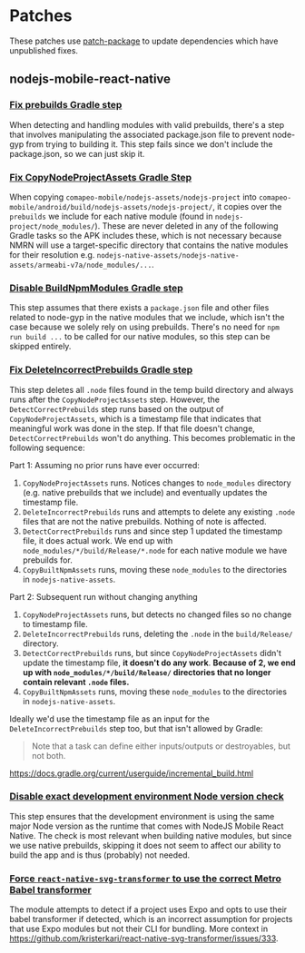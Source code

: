 # Patches

These patches use [patch-package](https://github.com/ds300/patch-package) to update dependencies which have unpublished fixes.

## nodejs-mobile-react-native

### [Fix prebuilds Gradle step](./nodejs-mobile-react-native+18.17.7+001+fix-prebuilds-gradle-step.patch)

When detecting and handling modules with valid prebuilds, there's a step that involves manipulating the associated package.json file to prevent node-gyp from trying to building it. This step fails since we don't include the package.json, so we can just skip it.

### [Fix CopyNodeProjectAssets Gradle Step](./nodejs-mobile-react-native+18.17.7+002+fix-copy-node-project-assets-gradle-step.patch)

When copying `comapeo-mobile/nodejs-assets/nodejs-project` into `comapeo-mobile/android/build/nodejs-assets/nodejs-project/`, it copies over the `prebuilds` we include for each native module (found in `nodejs-project/node_modules/`). These are never deleted in any of the following Gradle tasks so the APK includes these, which is not necessary because NMRN will use a target-specific directory that contains the native modules for their resolution e.g. `nodejs-native-assets/nodejs-native-assets/armeabi-v7a/node_modules/...`.

### [Disable BuildNpmModules Gradle step](./nodejs-mobile-react-native+18.17.7+003+disable-build-npm-modules-gradle-step.patch)

This step assumes that there exists a `package.json` file and other files related to node-gyp in the native modules that we include, which isn't the case because we solely rely on using prebuilds. There's no need for `npm run build ...` to be called for our native modules, so this step can be skipped entirely.

### [Fix DeleteIncorrectPrebuilds Gradle step](./nodejs-mobile-react-native+18.17.7+004+fix-delete-incorrect-prebuilds-gradle-step.patch)

This step deletes all `.node` files found in the temp build directory and always runs after the `CopyNodeProjectAssets` step. However, the `DetectCorrectPrebuilds` step runs based on the output of `CopyNodeProjectAssets`, which is a timestamp file that indicates that meaningful work was done in the step. If that file doesn't change, `DetectCorrectPrebuilds` won't do anything. This becomes problematic in the following sequence:

Part 1: Assuming no prior runs have ever occurred:

1. `CopyNodeProjectAssets` runs. Notices changes to `node_modules` directory (e.g. native prebuilds that we include) and eventually updates the timestamp file.
2. `DeleteIncorrectPrebuilds` runs and attempts to delete any existing `.node` files that are not the native prebuilds. Nothing of note is affected.
3. `DetectCorrectPrebuilds` runs and since step 1 updated the timestamp file, it does actual work. We end up with `node_modules/*/build/Release/*.node` for each native module we have prebuilds for.
4. `CopyBuiltNpmAssets` runs, moving these `node_modules` to the directories in `nodejs-native-assets`.

Part 2: Subsequent run without changing anything

1. `CopyNodeProjectAssets` runs, but detects no changed files so no change to timestamp file.
2. `DeleteIncorrectPrebuilds` runs, deleting the `.node` in the `build/Release/` directory.
3. `DetectCorrectPrebuilds` runs, but since `CopyNodeProjectAssets` didn't update the timestamp file, **it doesn't do any work**. **Because of 2, we end up with `node_modules/*/build/Release/` directories that no longer contain relevant `.node` files.**
4. `CopyBuiltNpmAssets` runs, moving these `node_modules` to the directories in `nodejs-native-assets`.

Ideally we'd use the timestamp file as an input for the `DeleteIncorrectPrebuilds` step too, but that isn't allowed by Gradle:

> Note that a task can define either inputs/outputs or destroyables, but not both.

https://docs.gradle.org/current/userguide/incremental_build.html

### [Disable exact development environment Node version check](./nodejs-mobile-react-native+18.17.7+005+disable-node-version-check.patch)

This step ensures that the development environment is using the same major Node version as the runtime that comes with NodeJS Mobile React Native. The check is most relevant when building native modules, but since we use native prebuilds, skipping it does not seem to affect our ability to build the app and is thus (probably) not needed.

### [Force `react-native-svg-transformer` to use the correct Metro Babel transformer](./react-native-svg-transformer+1.3.0.patch)

The module attempts to detect if a project uses Expo and opts to use their babel transformer if detected, which is an incorrect assumption for projects that use Expo modules but not their CLI for bundling. More context in https://github.com/kristerkari/react-native-svg-transformer/issues/333.
